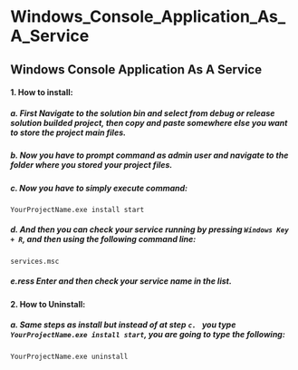 # Windows_Console_Application_As_A_Service
## Windows Console Application As A Service

#### 1. How to install:

##### a. First Navigate to the solution bin and select from debug or release solution builded project, then copy and paste somewhere else you want to store the project main files.

##### b. Now you have to prompt command as admin user and navigate to the folder where you stored your project files.

##### c. Now you have to simply execute command:
```YourProjectName.exe install start```

##### d. And then you can check your service running by pressing ```Windows Key + R```, and then using the following command line:
```services.msc```

##### e.ress Enter and then check your service name in the list.

#### 2. How to Uninstall:

##### a. Same steps as install but instead of at step ```c. ``` you type ```YourProjectName.exe install start```, you are going to type the following:
```YourProjectName.exe uninstall```
